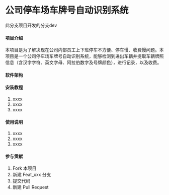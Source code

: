 # 公司停车场车牌号自动识别系统
此分支项目开发的分支dev
#### 项目介绍
本项目是为了解决现在公司内部员工上下班停车不方便、停车慢、收费慢问题。本项目是一个公司停车场车牌号自动识别系统，能够检测到进出车辆并提取车辆牌照信息（含汉字字符、英文字母、阿拉伯数字及号牌颜色），进行记录，以及收费。

#### 软件架构



#### 安装教程

1. xxxx
2. xxxx
3. xxxx

#### 使用说明

1. xxxx
2. xxxx
3. xxxx

#### 参与贡献

1. Fork 本项目
2. 新建 Feat_xxx 分支
3. 提交代码
4. 新建 Pull Request

